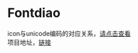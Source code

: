 # Fontdiao
icon与unicode编码的对应关系，[请点击查看](http://ascollection.github.io/iconfont.github.io/fontdiao/docs/demo.html)  
项目地址，[链接](https://github.com/lexrus/fontdiao)  